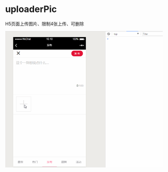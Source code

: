 # uploaderPic #
H5页面上传图片、限制4张上传、可删除

![详细](https://github.com/ZhangBaron1/uploaderPic/blob/master/8888.gif)
